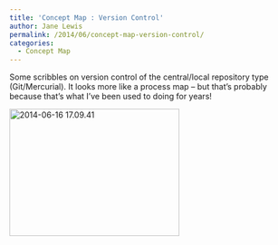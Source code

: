 ```yaml
---
title: 'Concept Map : Version Control'
author: Jane Lewis
permalink: /2014/06/concept-map-version-control/
categories:
  - Concept Map
---
```

Some scribbles on version control of the central/local repository type (Git/Mercurial). It looks more like a process map &#8211; but that&#8217;s probably because that&#8217;s what I&#8217;ve been used to doing for years!

[<img class="alignnone size-medium wp-image-7668" alt="2014-06-16 17.09.41" src="http://teaching.software-carpentry.org/wp-content/uploads/2014/06/2014-06-16-17.09.41-300x225.jpg" width="300" height="225" />][1]

 [1]: http://teaching.software-carpentry.org/wp-content/uploads/2014/06/2014-06-16-17.09.41.jpg
